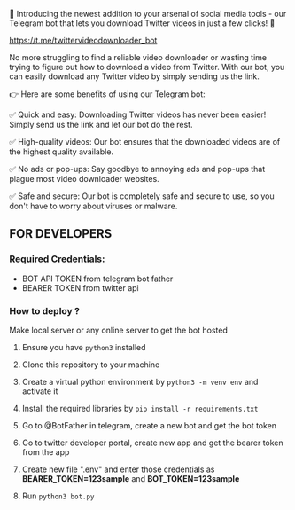 📣 Introducing the newest addition to your arsenal of social media tools - our Telegram bot that lets you download Twitter videos in just a few clicks! 🎉

https://t.me/twittervideodownloader_bot

No more struggling to find a reliable video downloader or wasting time trying to figure out how to download a video from Twitter. With our bot, you can easily download any Twitter video by simply sending us the link.

👉 Here are some benefits of using our Telegram bot:

✅ Quick and easy: Downloading Twitter videos has never been easier! Simply send us the link and let our bot do the rest.

✅ High-quality videos: Our bot ensures that the downloaded videos are of the highest quality available.

✅ No ads or pop-ups: Say goodbye to annoying ads and pop-ups that plague most video downloader websites.

✅ Safe and secure: Our bot is completely safe and secure to use, so you don't have to worry about viruses or malware.


## FOR DEVELOPERS

### **Required Credentials**:
- BOT API TOKEN from telegram bot father
- BEARER TOKEN from twitter api

### **How to deploy ?**
	
Make local server or any online server to get the bot hosted
	
1. Ensure you have `python3` installed 

2. Clone this repository to your machine

3. Create a virtual python environment by `python3 -m venv env` and activate it

4. Install the required libraries by `pip install -r requirements.txt`

5. Go to @BotFather in telegram, create a new bot and get the bot token

6. Go to twitter developer portal, create new app and get the bearer token from the app

7. Create new file ".env" and enter those credentials as **BEARER_TOKEN=123sample** and **BOT_TOKEN=123sample**

8.   Run `python3 bot.py`